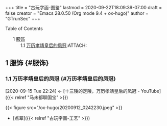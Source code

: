 +++
title = "古玩字画-图鉴"
lastmod = 2020-09-22T18:09:39-07:00
draft = false
creator = "Emacs 28.0.50 (Org mode 9.4 + ox-hugo)"
author = "GTrunSec"
+++

<style>
  .ox-hugo-toc ul {
    list-style: none;
  }
</style>
<div class="ox-hugo-toc toc">
<div></div>

<div class="heading">Table of Contents</div>

- <span class="section-num">1</span> [服饰](#服饰)
    - <span class="section-num">1.1</span> [万历孝靖皇后的凤冠](#万历孝靖皇后的凤冠):ATTACH:

</div>
<!--endtoc-->



## <span class="section-num">1</span> 服饰 {#服饰}


### <span class="section-num">1.1</span> 万历孝靖皇后的凤冠 {#万历孝靖皇后的凤冠}

<span class="timestamp-wrapper"><span class="timestamp">[2020-09-15 Tue 22:24] </span></span> <- [十三陵的定陵，万历孝靖皇后的凤冠 - YouTube]({{< relref "马未都聊国宝" >}})

{{< figure src="/ox-hugo/20200912_0242230.jpeg" >}}

-   [点翠]({{< relref "古玩字画-工艺" >}})
